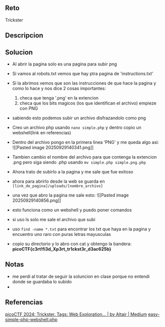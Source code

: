 
## Reto
Trickster

## Descripcion

## Solucion
- Al abrir la pagina solo es una pagina para subir png
- Si vamos al robots.txt vemos que hay ptra pagina de 'instructions.txt'
- Si la abrimos vemos que son las instrucciones de que hace la pagina y como lo hace y nos dice 2 cosas importantes:
	1. checa que tenga '.png' en la extencion
	2. checa que los bits magicos (los que identifican el archivo) empieze con PNG

- sabiendo esto podemos subir un archivo disfrazandolo como png
- Creo un archivo php usando `nano simple.php` y dentro copio un webshell(link en referencias)
- Dentro del archivo pongo en la primera linea 'PNG' y me queda algo asi:
![[Pasted image 20250929140341.png]]
- Tambien cambio el nombre del archivo para que contenga la extencion .png pero siga siendo .php usando `mv simple.php simple.png.php`
- Ahora trato de subirlo a la pagina y me sale que fue exitoso
- ahora para abrirlo desde la web se guarda en `[link_de_pagina]/uploads/[nombre_archivo]` 
- una vez que abro la pagina me sale esto:
![[Pasted image 20250929140856.png]]
- esto funciona como un webshell y puedo poner comandos
- si uso ls solo me sale el archivo que subi
- uso `find -name *.txt` para encontrar los txt que haya en la pagina y encuentro uno raro con puras letras mayusculas
- copio su directorio y lo abro con cat y obtengo la bandera: **picoCTF{c3rt!fi3d_Xp3rt_tr1ckst3r_d3ac625b}**

## Notas
- me perdi al tratar de seguir la soluncion en clase porque no entendi donde se guardaba lo subido
- 

## Referencias
[picoCTF 2024: Trickster. Tags: Web Exploration… | by Altair | Medium](https://medium.com/@niceselol/picoctf-2024-trickster-af90f7476e18)
[easy-simple-php-webshell.php](https://gist.github.com/joswr1ght/22f40787de19d80d110b37fb79ac3985)